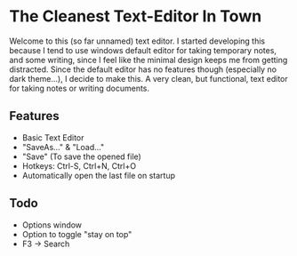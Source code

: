 # The Cleanest Text-Editor In Town
Welcome to this (so far unnamed) text editor. I started developing this because I tend to use windows default editor for taking temporary notes, and some writing, since I feel like the minimal design keeps me from getting distracted.
Since the default editor has no features though (especially no dark theme...), I decide to make this. A very clean, but functional, text editor for taking notes or writing documents. 

## Features
- Basic Text Editor
- "SaveAs..." & "Load..."
- "Save" (To save the opened file)
- Hotkeys: Ctrl-S, Ctrl+N, Ctrl+O
- Automatically open the last file on startup

## Todo
- Options window
- Option to toggle "stay on top"
- F3 -> Search
